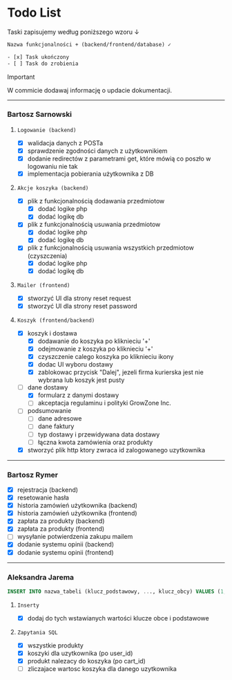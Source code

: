 # Todo List

Taski zapisujemy według poniższego wzoru ↓

```txt
Nazwa funkcjonalności + (backend/frontend/database) ✓

- [x] Task ukończony
- [ ] Task do zrobienia
```

> [!IMPORTANT]
> W commicie dodawaj informację o updacie dokumentacji.

---

### Bartosz Sarnowski

1. `Logowanie (backend)`

    - [x] walidacja danych z POSTa
    - [x] sprawdzenie zgodności danych z użytkownikiem
    - [x] dodanie redirectów z parametrami get, które mówią co poszło w logowaniu nie tak
    - [x] implementacja pobierania użytkownika z DB

2. `Akcje koszyka (backend)`

    - [x] plik z funkcjonalnością dodawania przedmiotow
        - [x] dodać logike php
        - [x] dodać logikę db
    - [x] plik z funkcjonalnością usuwania przedmiotow
        - [x] dodać logike php
        - [x] dodać logikę db
    - [x] plik z funkcjonalnością usuwania wszystkich przedmiotow (czyszczenia)
        - [x] dodać logike php
        - [x] dodać logikę db

3. `Mailer (frontend)`

    - [x] stworzyć UI dla strony reset request
    - [x] stworzyć UI dla strony reset password

4. `Koszyk (frontend/backend)`

    - [x] koszyk i dostawa
       - [x] dodawanie do koszyka po kliknieciu '+'
       - [x] odejmowanie z koszyka po kliknieciu '+'
       - [x] czyszczenie calego koszyka po kliknieciu ikony
       - [x] dodac UI wyboru dostawy
       - [x] zablokowac przycisk "Dalej", jezeli firma kurierska jest nie wybrana lub koszyk jest pusty
    - [ ] dane dostawy
       - [x] formularz z danymi dostawy 
       - [ ] akceptacja regulaminu i polityki GrowZone Inc.
    - [ ] podsumowanie
       - [ ] dane adresowe
       - [ ] dane faktury
       - [ ] typ dostawy i przewidywana data dostawy
       - [ ] łączna kwota zamówienia oraz produkty
    - [x] stworzyć plik http ktory zwraca id zalogowanego uzytkownika

---

### Bartosz Rymer

-   [x] rejestracja (backend)
-   [x] resetowanie hasła
-   [x] historia zamówień użytkownika (backend)
-   [x] historia zamówień użytkownika (frontend)
-   [x] zapłata za produkty (backend)
-   [x] zapłata za produkty (frontend)
-   [ ] wysyłanie potwierdzenia zakupu mailem
-   [x] dodanie systemu opinii (backend)
-   [x] dodanie systemu opinii (frontend)

---

### Aleksandra Jarema

```sql
INSERT INTO nazwa_tabeli (klucz_podstawowy, ..., klucz_obcy) VALUES (1, ..., 3);
```

1. `Inserty`

    - [x] dodaj do tych wstawianych wartości klucze obce i podstawowe

2. `Zapytania SQL`

    - [x] wszystkie produkty
    - [x] koszyki dla uzytkownika (po user_id)
    - [x] produkt nalezacy do koszyka (po cart_id)
    - [ ] zliczajace wartosc koszyka dla danego uzytkownika 
